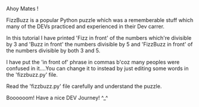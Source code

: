 Ahoy Mates !

FizzBuzz is a popular Python puzzle which was a rememberable stuff which many of the DEVs practiced and experienced in their Dev carrer.

In this tutorial I have printed 'Fizz in front' of the numbers which're divisible by 3 and 
'Buzz in front' the numbers divisible by 5 and 'FizzBuzz in front'
of the numbers divisible by both 3 and 5.

I have put the 'in front of' phrase in commas b'coz many peoples were confused in it....You can change it to instead by just editing some words in the 'fizzbuzz.py' file.

Read the 'fizzbuzz.py' file carefully and understand the puzzle.

Boooooom! Have a nice DEV Journey! ^_^

